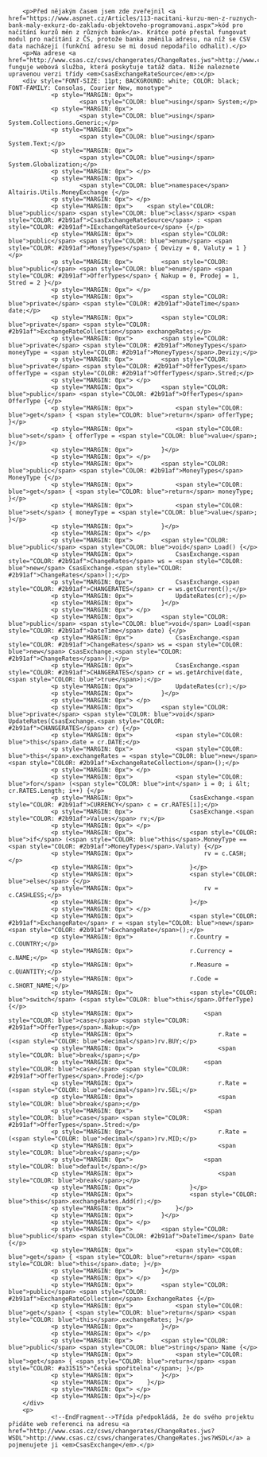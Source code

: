 <!-- dcterms:identifier = aspnetcz#119 -->
<!-- dcterms:title = Načítání kurzů z České spořitelny přes web service -->
<!-- dcterms:abstract = Před nějakým časem jsem zde zveřejnil kód pro načítání kurzů měn z různých bank. Krátce poté přestal fungovat modul pro načítání z ČS, protože banka změnila adresu, na níž se CSV data nacházejí. Funguje nicméně webová služba, která poskytuje tatáž data a odpovídající třídu lze snadno upravit tak, aby ji používala. -->
<!-- np9:categoryId = 6 -->
<!-- x4w:category = Akce a události -->
<!-- np9:authorId = 1 -->
<!-- np9:authorEmail = michal.valasek@altairis.cz -->
<!-- dcterms:creator = Michal Altair Valášek -->
<!-- dcterms:created = 2006-11-01T16:42:16.977+01:00 -->
<!-- dcterms:date = 2006-11-01T16:42:16.977+01:00 -->


		<p>Před nějakým časem jsem zde zveřejnil <a href="https://www.aspnet.cz/Articles/113-nacitani-kurzu-men-z-ruznych-bank-maly-exkurz-do-zakladu-objektoveho-programovani.aspx">kód pro načítání kurzů měn z různých bank</a>. Krátce poté přestal fungovat modul pro načítání z ČS, protože banka změnila adresu, na níž se CSV data nacházejí (funkční adresu se mi dosud nepodařilo odhalit).</p>
		<p>Na adrese <a href="http://www.csas.cz/csws/changerates/ChangeRates.jws">http://www.csas.cz/csws/changerates/ChangeRates.jws</a> nicméně funguje webová služba, která poskytuje tatáž data. Níže naleznete upravenou verzi třídy <em>CsasExchangeRateSource</em>:</p>
		<div style="FONT-SIZE: 11pt; BACKGROUND: white; COLOR: black; FONT-FAMILY: Consolas, Courier New, monotype">
				<p style="MARGIN: 0px">
						<span style="COLOR: blue">using</span> System;</p>
				<p style="MARGIN: 0px">
						<span style="COLOR: blue">using</span> System.Collections.Generic;</p>
				<p style="MARGIN: 0px">
						<span style="COLOR: blue">using</span> System.Text;</p>
				<p style="MARGIN: 0px">
						<span style="COLOR: blue">using</span> System.Globalization;</p>
				<p style="MARGIN: 0px"> </p>
				<p style="MARGIN: 0px">
						<span style="COLOR: blue">namespace</span> Altairis.Utils.MoneyExchange {</p>
				<p style="MARGIN: 0px"> </p>
				<p style="MARGIN: 0px">    <span style="COLOR: blue">public</span> <span style="COLOR: blue">class</span> <span style="COLOR: #2b91af">CsasExchangeRateSource</span> : <span style="COLOR: #2b91af">IExchangeRateSource</span> {</p>
				<p style="MARGIN: 0px">        <span style="COLOR: blue">public</span> <span style="COLOR: blue">enum</span> <span style="COLOR: #2b91af">MoneyTypes</span> { Devizy = 0, Valuty = 1 }</p>
				<p style="MARGIN: 0px">        <span style="COLOR: blue">public</span> <span style="COLOR: blue">enum</span> <span style="COLOR: #2b91af">OfferTypes</span> { Nakup = 0, Prodej = 1, Stred = 2 }</p>
				<p style="MARGIN: 0px"> </p>
				<p style="MARGIN: 0px">        <span style="COLOR: blue">private</span> <span style="COLOR: #2b91af">DateTime</span> date;</p>
				<p style="MARGIN: 0px">        <span style="COLOR: blue">private</span> <span style="COLOR: #2b91af">ExchangeRateCollection</span> exchangeRates;</p>
				<p style="MARGIN: 0px">        <span style="COLOR: blue">private</span> <span style="COLOR: #2b91af">MoneyTypes</span> moneyType = <span style="COLOR: #2b91af">MoneyTypes</span>.Devizy;</p>
				<p style="MARGIN: 0px">        <span style="COLOR: blue">private</span> <span style="COLOR: #2b91af">OfferTypes</span> offerType = <span style="COLOR: #2b91af">OfferTypes</span>.Stred;</p>
				<p style="MARGIN: 0px"> </p>
				<p style="MARGIN: 0px">        <span style="COLOR: blue">public</span> <span style="COLOR: #2b91af">OfferTypes</span> OfferType {</p>
				<p style="MARGIN: 0px">            <span style="COLOR: blue">get</span> { <span style="COLOR: blue">return</span> offerType; }</p>
				<p style="MARGIN: 0px">            <span style="COLOR: blue">set</span> { offerType = <span style="COLOR: blue">value</span>; }</p>
				<p style="MARGIN: 0px">        }</p>
				<p style="MARGIN: 0px"> </p>
				<p style="MARGIN: 0px">        <span style="COLOR: blue">public</span> <span style="COLOR: #2b91af">MoneyTypes</span> MoneyType {</p>
				<p style="MARGIN: 0px">            <span style="COLOR: blue">get</span> { <span style="COLOR: blue">return</span> moneyType; }</p>
				<p style="MARGIN: 0px">            <span style="COLOR: blue">set</span> { moneyType = <span style="COLOR: blue">value</span>; }</p>
				<p style="MARGIN: 0px">        }</p>
				<p style="MARGIN: 0px"> </p>
				<p style="MARGIN: 0px">        <span style="COLOR: blue">public</span> <span style="COLOR: blue">void</span> Load() {</p>
				<p style="MARGIN: 0px">            CsasExchange.<span style="COLOR: #2b91af">ChangeRates</span> ws = <span style="COLOR: blue">new</span> CsasExchange.<span style="COLOR: #2b91af">ChangeRates</span>();</p>
				<p style="MARGIN: 0px">            CsasExchange.<span style="COLOR: #2b91af">CHANGERATES</span> cr = ws.getCurrent();</p>
				<p style="MARGIN: 0px">            UpdateRates(cr);</p>
				<p style="MARGIN: 0px">        }</p>
				<p style="MARGIN: 0px"> </p>
				<p style="MARGIN: 0px">        <span style="COLOR: blue">public</span> <span style="COLOR: blue">void</span> Load(<span style="COLOR: #2b91af">DateTime</span> date) {</p>
				<p style="MARGIN: 0px">            CsasExchange.<span style="COLOR: #2b91af">ChangeRates</span> ws = <span style="COLOR: blue">new</span> CsasExchange.<span style="COLOR: #2b91af">ChangeRates</span>();</p>
				<p style="MARGIN: 0px">            CsasExchange.<span style="COLOR: #2b91af">CHANGERATES</span> cr = ws.getArchive(date, <span style="COLOR: blue">true</span>);</p>
				<p style="MARGIN: 0px">            UpdateRates(cr);</p>
				<p style="MARGIN: 0px">        }</p>
				<p style="MARGIN: 0px"> </p>
				<p style="MARGIN: 0px">        <span style="COLOR: blue">private</span> <span style="COLOR: blue">void</span> UpdateRates(CsasExchange.<span style="COLOR: #2b91af">CHANGERATES</span> cr) {</p>
				<p style="MARGIN: 0px">            <span style="COLOR: blue">this</span>.date = cr.DATE;</p>
				<p style="MARGIN: 0px">            <span style="COLOR: blue">this</span>.exchangeRates = <span style="COLOR: blue">new</span> <span style="COLOR: #2b91af">ExchangeRateCollection</span>();</p>
				<p style="MARGIN: 0px"> </p>
				<p style="MARGIN: 0px">            <span style="COLOR: blue">for</span> (<span style="COLOR: blue">int</span> i = 0; i &lt; cr.RATES.Length; i++) {</p>
				<p style="MARGIN: 0px">                CsasExchange.<span style="COLOR: #2b91af">CURRENCY</span> c = cr.RATES[i];</p>
				<p style="MARGIN: 0px">                CsasExchange.<span style="COLOR: #2b91af">Values</span> rv;</p>
				<p style="MARGIN: 0px"> </p>
				<p style="MARGIN: 0px">                <span style="COLOR: blue">if</span> (<span style="COLOR: blue">this</span>.MoneyType == <span style="COLOR: #2b91af">MoneyTypes</span>.Valuty) {</p>
				<p style="MARGIN: 0px">                    rv = c.CASH;</p>
				<p style="MARGIN: 0px">                }</p>
				<p style="MARGIN: 0px">                <span style="COLOR: blue">else</span> {</p>
				<p style="MARGIN: 0px">                    rv = c.CASHLESS;</p>
				<p style="MARGIN: 0px">                }</p>
				<p style="MARGIN: 0px"> </p>
				<p style="MARGIN: 0px">                <span style="COLOR: #2b91af">ExchangeRate</span> r = <span style="COLOR: blue">new</span> <span style="COLOR: #2b91af">ExchangeRate</span>();</p>
				<p style="MARGIN: 0px">                r.Country = c.COUNTRY;</p>
				<p style="MARGIN: 0px">                r.Currency = c.NAME;</p>
				<p style="MARGIN: 0px">                r.Measure = c.QUANTITY;</p>
				<p style="MARGIN: 0px">                r.Code = c.SHORT_NAME;</p>
				<p style="MARGIN: 0px">                <span style="COLOR: blue">switch</span> (<span style="COLOR: blue">this</span>.OfferType) {</p>
				<p style="MARGIN: 0px">                    <span style="COLOR: blue">case</span> <span style="COLOR: #2b91af">OfferTypes</span>.Nakup:</p>
				<p style="MARGIN: 0px">                        r.Rate = (<span style="COLOR: blue">decimal</span>)rv.BUY;</p>
				<p style="MARGIN: 0px">                        <span style="COLOR: blue">break</span>;</p>
				<p style="MARGIN: 0px">                    <span style="COLOR: blue">case</span> <span style="COLOR: #2b91af">OfferTypes</span>.Prodej:</p>
				<p style="MARGIN: 0px">                        r.Rate = (<span style="COLOR: blue">decimal</span>)rv.SEL;</p>
				<p style="MARGIN: 0px">                        <span style="COLOR: blue">break</span>;</p>
				<p style="MARGIN: 0px">                    <span style="COLOR: blue">case</span> <span style="COLOR: #2b91af">OfferTypes</span>.Stred:</p>
				<p style="MARGIN: 0px">                        r.Rate = (<span style="COLOR: blue">decimal</span>)rv.MID;</p>
				<p style="MARGIN: 0px">                        <span style="COLOR: blue">break</span>;</p>
				<p style="MARGIN: 0px">                    <span style="COLOR: blue">default</span>:</p>
				<p style="MARGIN: 0px">                        <span style="COLOR: blue">break</span>;</p>
				<p style="MARGIN: 0px">                }</p>
				<p style="MARGIN: 0px">                <span style="COLOR: blue">this</span>.exchangeRates.Add(r);</p>
				<p style="MARGIN: 0px">            }</p>
				<p style="MARGIN: 0px">        }</p>
				<p style="MARGIN: 0px"> </p>
				<p style="MARGIN: 0px">        <span style="COLOR: blue">public</span> <span style="COLOR: #2b91af">DateTime</span> Date {</p>
				<p style="MARGIN: 0px">            <span style="COLOR: blue">get</span> { <span style="COLOR: blue">return</span> <span style="COLOR: blue">this</span>.date; }</p>
				<p style="MARGIN: 0px">        }</p>
				<p style="MARGIN: 0px"> </p>
				<p style="MARGIN: 0px">        <span style="COLOR: blue">public</span> <span style="COLOR: #2b91af">ExchangeRateCollection</span> ExchangeRates {</p>
				<p style="MARGIN: 0px">            <span style="COLOR: blue">get</span> { <span style="COLOR: blue">return</span> <span style="COLOR: blue">this</span>.exchangeRates; }</p>
				<p style="MARGIN: 0px">        }</p>
				<p style="MARGIN: 0px"> </p>
				<p style="MARGIN: 0px">        <span style="COLOR: blue">public</span> <span style="COLOR: blue">string</span> Name {</p>
				<p style="MARGIN: 0px">            <span style="COLOR: blue">get</span> { <span style="COLOR: blue">return</span> <span style="COLOR: #a31515">"Česká spořitelna"</span>; }</p>
				<p style="MARGIN: 0px">        }</p>
				<p style="MARGIN: 0px">    }</p>
				<p style="MARGIN: 0px"> </p>
				<p style="MARGIN: 0px">}</p>
		</div>
		<p>
				<!--EndFragment-->Třída předpokládá, že do svého projektu přidáte web referenci na adresu <a href="http://www.csas.cz/csws/changerates/ChangeRates.jws?WSDL">http://www.csas.cz/csws/changerates/ChangeRates.jws?WSDL</a> a pojmenujete ji <em>CsasExchange</em>.</p>
